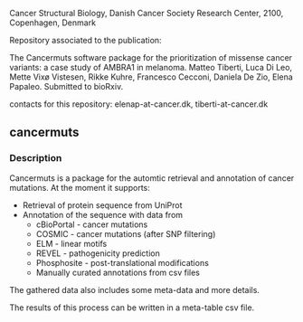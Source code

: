 Cancer Structural Biology, Danish Cancer Society Research Center, 2100, Copenhagen, Denmark

Repository associated to the publication:

The Cancermuts software package for the prioritization of missense cancer variants: a case study of AMBRA1 in melanoma. Matteo Tiberti, Luca Di Leo, Mette Vixø Vistesen, Rikke Kuhre, Francesco Cecconi, Daniela De Zio, Elena Papaleo. Submitted to bioRxiv.

contacts for this repository: elenap-at-cancer.dk, tiberti-at-cancer.dk

## cancermuts

### Description

Cancermuts is a package for the automtic retrieval and annotation of cancer
mutations. At the moment it supports:

* Retrieval of protein sequence from UniProt
* Annotation of the sequence with data from
    * cBioPortal - cancer mutations
    * COSMIC - cancer mutations (after SNP filtering)
    * ELM - linear motifs
    * REVEL - pathogenicity prediction
    * Phosphosite - post-translational modifications
    * Manually curated annotations from csv files

The gathered data also includes some meta-data and more details.

The results of this process can be written in a meta-table csv file.

